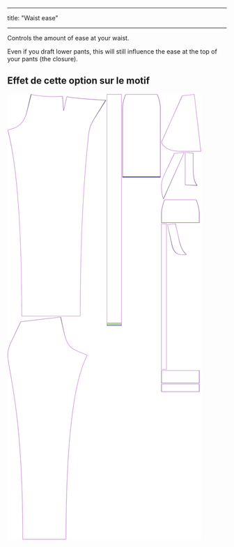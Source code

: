 - - -
title: "Waist ease"
- - -

Controls the amount of ease at your waist.

Even if you draft lower pants, this will still influence the ease at the top of your pants (the closure).

## Effet de cette option sur le motif

![This image shows the effect of this option by superimposing several variants that have a different value for this option](charlie_waistease_sample.svg "Effet de cette option sur le modèle")

